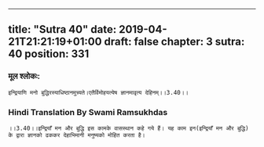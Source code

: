 
---
title: "Sutra 40"
date: 2019-04-21T21:21:19+01:00
draft: false
chapter: 3
sutra: 40
position: 331
---
### मूल श्लोकः:
```
इन्द्रियाणि मनो बुद्धिरस्याधिष्ठानमुच्यते।एतैर्विमोहयत्येष ज्ञानमावृत्य देहिनम्।।3.40।।

```

### Hindi Translation By Swami Ramsukhdas
```
।।3.40।।इन्द्रियाँ मन और बुद्धि इस कामके वासस्थान कहे गये हैं। यह काम इन(इन्द्रियाँ मन और बुद्धि) के द्वारा ज्ञानको ढककर देहाभिमानी मनुष्यको मोहित करता है। 

```

